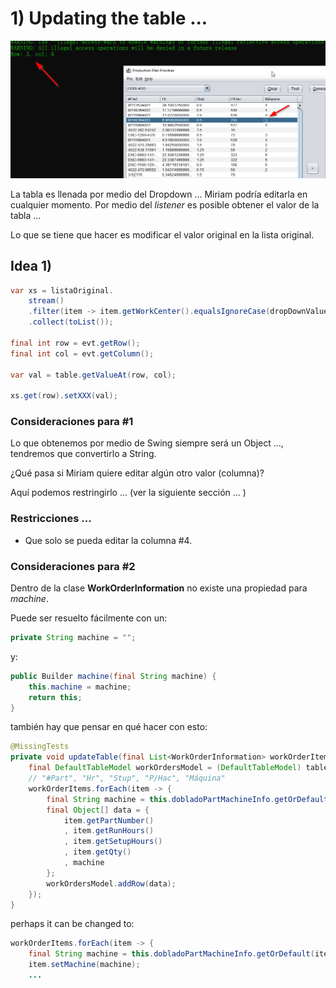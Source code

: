 # 1) Updating the table ...

![](imgs/table_edit.png)

La tabla es llenada por medio del Dropdown ... Miriam podría editarla en cualquier momento.
Por medio del *listener* es posible obtener el valor de la tabla ...

Lo que se tiene que hacer es modificar el valor original en la lista original.

## Idea 1)

```java
var xs = listaOriginal.
    stream()
    .filter(item -> item.getWorkCenter().equalsIgnoreCase(dropDownValue))
    .collect(toList());

final int row = evt.getRow();
final int col = evt.getColumn();

var val = table.getValueAt(row, col);

xs.get(row).setXXX(val);
```

### Consideraciones para #1

Lo que obtenemos por medio de Swing siempre será un Object ..., tendremos que convertirlo a String.

¿Qué pasa si Miriam quiere editar algún otro valor (columna)?

Aquí podemos restringirlo ... (ver la siguiente sección ... )

### Restricciones ...
- Que solo se pueda editar la columna #4.

### Consideraciones para #2

Dentro de la clase **WorkOrderInformation** no existe una propiedad para *machine*.

Puede ser resuelto fácilmente con un:

```java
private String machine = "";
```
y:
```java
public Builder machine(final String machine) {
    this.machine = machine;
    return this;
}
```
también hay que pensar en qué hacer con esto:
```java
@MissingTests
private void updateTable(final List<WorkOrderInformation> workOrderItems, final JTable table) {        
    final DefaultTableModel workOrdersModel = (DefaultTableModel) table.getModel();
    // "#Part", "Hr", "Stup", "P/Hac", "Máquina"
    workOrderItems.forEach(item -> {
        final String machine = this.dobladoPartMachineInfo.getOrDefault(item.getPartNumber(), "");
        final Object[] data = {
            item.getPartNumber()
            , item.getRunHours()
            , item.getSetupHours()
            , item.getQty()
            , machine
        };
        workOrdersModel.addRow(data);
    });
}
```
perhaps it can be changed to:
```java
workOrderItems.forEach(item -> {
    final String machine = this.dobladoPartMachineInfo.getOrDefault(item.getPartNumber(), "");
    item.setMachine(machine);
    ...
```